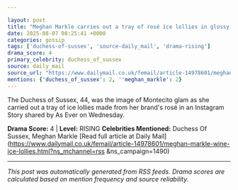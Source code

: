 ```yaml
---

layout: post
title: "Meghan Markle carries out a tray of rosé ice lollies in glossy new As Ever promo - after launching latest collection of wine on her birthday"
date: 2025-08-07 08:25:41 +0000
categories: gossip
tags: ['duchess-of-sussex', 'source-daily_mail', 'drama-rising']
drama_score: 4
primary_celebrity: duchess_of_sussex
source: daily_mail
source_url: "https://www.dailymail.co.uk/femail/article-14978601/meghan-markle-wine-ice-lollies.html?ns_mchannel=rss&1490&campaign=1490"
mentions: {'duchess_of_sussex': 2, ''meghan_markle': 2}
---
```


The Duchess of Sussex, 44, was the image of Montecito glam as she carried out a tray of ice lollies made from her brand's rosé in an Instagram Story shared by As Ever on Wednesday.

**Drama Score:** 4 | **Level:** RISING **Celebrities Mentioned:** Duchess Of Sussex, Meghan Markle [Read full article at Daily Mail](https://www.dailymail.co.uk/femail/article-14978601/meghan-markle-wine-ice-lollies.html?ns_mchannel=rss &ns_campaign=1490)

---

*This post was automatically generated from RSS feeds. Drama scores are calculated based on mention frequency and source reliability.*